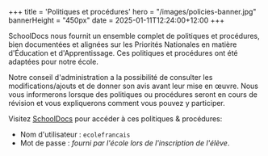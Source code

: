 +++
title = 'Politiques et procédures'
hero = "/images/policies-banner.jpg"
bannerHeight = "450px"
date = 2025-01-11T12:24:00+12:00
+++

SchoolDocs nous fournit un ensemble complet de politiques et procédures, bien documentées et alignées sur les Priorités Nationales en matière d'Éducation et d'Apprentissage. Ces politiques et procédures ont été adaptées pour notre école.

Notre conseil d'administration a la possibilité de consulter les modifications/ajouts et de donner son avis avant leur mise en œuvre. Nous vous informerons lorsque des politiques ou procédures seront en cours de révision et vous expliquerons comment vous pouvez y participer.

Visitez [SchoolDocs](https://ecolefrancais.schooldocs.co.nz/) pour accéder à ces politiques & procédures:

- Nom d'utilisateur : `ecolefrancais`
- Mot de passe : _fourni par l'école lors de l'inscription de l'élève_.
